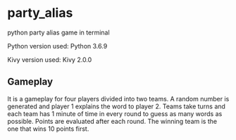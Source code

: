 # party_alias
python party alias game in terminal

Python version used: Python 3.6.9 

Kivy version used: Kivy 2.0.0


## Gameplay
It is a gameplay for four players divided into two teams. A random number is generated and player 1 explains the word to player 2. Teams take turns and each team has 1 minute of time in every round to guess as many words as possible. Points are evaluated after each round. The winning team is the one that wins 10 points first.


